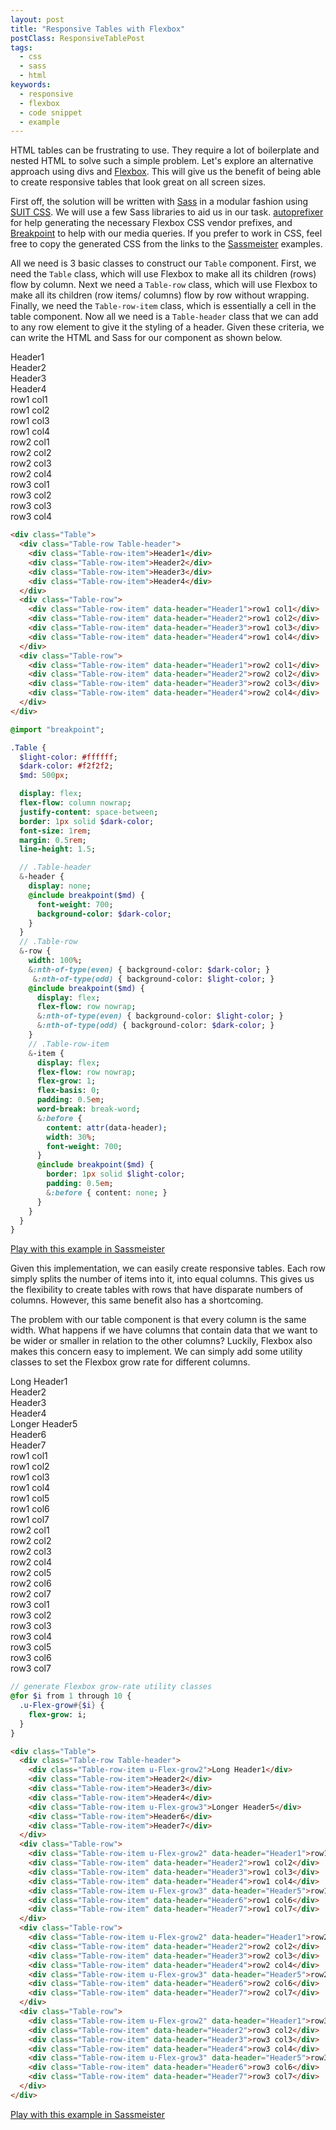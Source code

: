 ```yaml
---
layout: post
title: "Responsive Tables with Flexbox"
postClass: ResponsiveTablePost
tags:
  - css
  - sass
  - html
keywords:
  - responsive
  - flexbox
  - code snippet
  - example
---
```


HTML tables can be frustrating to use. They require a lot of boilerplate and nested HTML to solve such a simple problem. Let's explore an alternative approach using divs and [Flexbox](https://developer.mozilla.org/en-US/docs/Web/Guide/CSS/Flexible_boxes). This will give us the benefit of being able to create responsive tables that look great on all screen sizes.

<!--more-->

First off, the solution will be written with [Sass](http://sass-lang.com/) in a modular fashion using [SUIT CSS](/2014/08/25/modular-css-with-suitcss/). We will use a few Sass libraries to aid us in our task. [autoprefixer](https://autoprefixer.github.io/) for help generating the necessary Flexbox CSS vendor prefixes, and [Breakpoint](http://breakpoint-sass.com/) to help with our media queries. If you prefer to work in CSS, feel free to copy the generated CSS from the links to the [Sassmeister](http://sassmeister.com/gist/b38aca96fc6024a28514) examples.

All we need is 3 basic classes to construct our `Table` component. First, we need the `Table` class, which will use Flexbox to make all its children (rows) flow by column. Next we need a `Table-row` class, which will use Flexbox to make all its children (row items/ columns) flow by row without wrapping. Finally, we need the `Table-row-item` class, which is essentially a cell in the table component. Now all we need is a `Table-header` class that we can add to any row element to give it the styling of a header. Given these criteria, we can write the HTML and Sass for our component as shown below.

<div class="Table">
  <div class="Table-row Table-header">
    <div class="Table-row-item">Header1</div>
    <div class="Table-row-item">Header2</div>
    <div class="Table-row-item">Header3</div>
    <div class="Table-row-item">Header4</div>
  </div>
  <div class="Table-row">
    <div class="Table-row-item" data-header="Header1">row1 col1</div>
    <div class="Table-row-item" data-header="Header2">row1 col2</div>
    <div class="Table-row-item" data-header="Header3">row1 col3</div>
    <div class="Table-row-item" data-header="Header4">row1 col4</div>
  </div>
  <div class="Table-row">
    <div class="Table-row-item" data-header="Header1">row2 col1</div>
    <div class="Table-row-item" data-header="Header2">row2 col2</div>
    <div class="Table-row-item" data-header="Header3">row2 col3</div>
    <div class="Table-row-item" data-header="Header4">row2 col4</div>
  </div>
  <div class="Table-row">
    <div class="Table-row-item" data-header="Header1">row3 col1</div>
    <div class="Table-row-item" data-header="Header2">row3 col2</div>
    <div class="Table-row-item" data-header="Header3">row3 col3</div>
    <div class="Table-row-item" data-header="Header4">row3 col4</div>
  </div>
</div>

```html
<div class="Table">
  <div class="Table-row Table-header">
    <div class="Table-row-item">Header1</div>
    <div class="Table-row-item">Header2</div>
    <div class="Table-row-item">Header3</div>
    <div class="Table-row-item">Header4</div>
  </div>
  <div class="Table-row">
    <div class="Table-row-item" data-header="Header1">row1 col1</div>
    <div class="Table-row-item" data-header="Header2">row1 col2</div>
    <div class="Table-row-item" data-header="Header3">row1 col3</div>
    <div class="Table-row-item" data-header="Header4">row1 col4</div>
  </div>
  <div class="Table-row">
    <div class="Table-row-item" data-header="Header1">row2 col1</div>
    <div class="Table-row-item" data-header="Header2">row2 col2</div>
    <div class="Table-row-item" data-header="Header3">row2 col3</div>
    <div class="Table-row-item" data-header="Header4">row2 col4</div>
  </div>
</div>
```

```sass
@import "breakpoint";

.Table {
  $light-color: #ffffff;
  $dark-color: #f2f2f2;
  $md: 500px;

  display: flex;
  flex-flow: column nowrap;
  justify-content: space-between;
  border: 1px solid $dark-color;
  font-size: 1rem;
  margin: 0.5rem;
  line-height: 1.5;

  // .Table-header
  &-header {
    display: none;
    @include breakpoint($md) {
      font-weight: 700;
      background-color: $dark-color;
    }
  }
  // .Table-row
  &-row {
    width: 100%;
    &:nth-of-type(even) { background-color: $dark-color; }
     &:nth-of-type(odd) { background-color: $light-color; }
    @include breakpoint($md) {
      display: flex;
      flex-flow: row nowrap;
      &:nth-of-type(even) { background-color: $light-color; }
      &:nth-of-type(odd) { background-color: $dark-color; }
    }
    // .Table-row-item
    &-item {
      display: flex;
      flex-flow: row nowrap;
      flex-grow: 1;
      flex-basis: 0;
      padding: 0.5em;
      word-break: break-word;
      &:before {
        content: attr(data-header);
        width: 30%;
        font-weight: 700;
      }
      @include breakpoint($md) {
        border: 1px solid $light-color;
        padding: 0.5em;
        &:before { content: none; }
      }
    }
  }
}
```

[Play with this example in Sassmeister](http://sassmeister.com/gist/b38aca96fc6024a28514)

Given this implementation, we can easily create responsive tables. Each row simply splits the number of items into it, into equal columns. This gives us the flexibility to create tables with rows that have disparate numbers of columns. However, this same benefit also has a shortcoming.

The problem with our table component is that every column is the same width. What happens if we have columns that contain data that we want to be wider or smaller in relation to the other columns? Luckily, Flexbox also makes this concern easy to implement. We can simply add some utility classes to set the Flexbox grow rate for different columns.

<div class="Table">
  <div class="Table-row Table-header">
    <div class="Table-row-item u-Flex-grow2">Long Header1</div>
    <div class="Table-row-item">Header2</div>
    <div class="Table-row-item">Header3</div>
    <div class="Table-row-item">Header4</div>
    <div class="Table-row-item u-Flex-grow3">Longer Header5</div>
    <div class="Table-row-item">Header6</div>
    <div class="Table-row-item">Header7</div>
  </div>
  <div class="Table-row">
    <div class="Table-row-item u-Flex-grow2" data-header="Header1">row1 col1</div>
    <div class="Table-row-item" data-header="Header2">row1 col2</div>
    <div class="Table-row-item" data-header="Header3">row1 col3</div>
    <div class="Table-row-item" data-header="Header4">row1 col4</div>
    <div class="Table-row-item u-Flex-grow3" data-header="Header5">row1 col5</div>
    <div class="Table-row-item" data-header="Header6">row1 col6</div>
    <div class="Table-row-item" data-header="Header7">row1 col7</div>
  </div>
  <div class="Table-row">
    <div class="Table-row-item u-Flex-grow2" data-header="Header1">row2 col1</div>
    <div class="Table-row-item" data-header="Header2">row2 col2</div>
    <div class="Table-row-item" data-header="Header3">row2 col3</div>
    <div class="Table-row-item" data-header="Header4">row2 col4</div>
    <div class="Table-row-item u-Flex-grow3" data-header="Header5">row2 col5</div>
    <div class="Table-row-item" data-header="Header6">row2 col6</div>
    <div class="Table-row-item" data-header="Header7">row2 col7</div>
  </div>
  <div class="Table-row">
    <div class="Table-row-item u-Flex-grow2" data-header="Header1">row3 col1</div>
    <div class="Table-row-item" data-header="Header2">row3 col2</div>
    <div class="Table-row-item" data-header="Header3">row3 col3</div>
    <div class="Table-row-item" data-header="Header4">row3 col4</div>
    <div class="Table-row-item u-Flex-grow3" data-header="Header5">row3 col5</div>
    <div class="Table-row-item" data-header="Header6">row3 col6</div>
    <div class="Table-row-item" data-header="Header7">row3 col7</div>
  </div>
</div>

```sass
// generate Flexbox grow-rate utility classes
@for $i from 1 through 10 {
  .u-Flex-grow#{$i} {
    flex-grow: i;
  }
}
```

```html
<div class="Table">
  <div class="Table-row Table-header">
    <div class="Table-row-item u-Flex-grow2">Long Header1</div>
    <div class="Table-row-item">Header2</div>
    <div class="Table-row-item">Header3</div>
    <div class="Table-row-item">Header4</div>
    <div class="Table-row-item u-Flex-grow3">Longer Header5</div>
    <div class="Table-row-item">Header6</div>
    <div class="Table-row-item">Header7</div>
  </div>
  <div class="Table-row">
    <div class="Table-row-item u-Flex-grow2" data-header="Header1">row1 col1</div>
    <div class="Table-row-item" data-header="Header2">row1 col2</div>
    <div class="Table-row-item" data-header="Header3">row1 col3</div>
    <div class="Table-row-item" data-header="Header4">row1 col4</div>
    <div class="Table-row-item u-Flex-grow3" data-header="Header5">row1 col5</div>
    <div class="Table-row-item" data-header="Header6">row1 col6</div>
    <div class="Table-row-item" data-header="Header7">row1 col7</div>
  </div>
  <div class="Table-row">
    <div class="Table-row-item u-Flex-grow2" data-header="Header1">row2 col1</div>
    <div class="Table-row-item" data-header="Header2">row2 col2</div>
    <div class="Table-row-item" data-header="Header3">row2 col3</div>
    <div class="Table-row-item" data-header="Header4">row2 col4</div>
    <div class="Table-row-item u-Flex-grow3" data-header="Header5">row2 col5</div>
    <div class="Table-row-item" data-header="Header6">row2 col6</div>
    <div class="Table-row-item" data-header="Header7">row2 col7</div>
  </div>
  <div class="Table-row">
    <div class="Table-row-item u-Flex-grow2" data-header="Header1">row3 col1</div>
    <div class="Table-row-item" data-header="Header2">row3 col2</div>
    <div class="Table-row-item" data-header="Header3">row3 col3</div>
    <div class="Table-row-item" data-header="Header4">row3 col4</div>
    <div class="Table-row-item u-Flex-grow3" data-header="Header5">row3 col5</div>
    <div class="Table-row-item" data-header="Header6">row3 col6</div>
    <div class="Table-row-item" data-header="Header7">row3 col7</div>
  </div>
</div>
```

[Play with this example in Sassmeister](http://sassmeister.com/gist/de4eab2113204729ea50)
